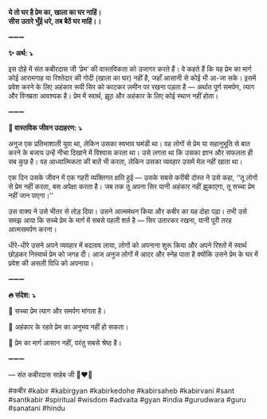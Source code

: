 **ये तो घर है प्रेम का, खाला का घर नाहिं।\
सीस उतारे भुँई धरे, तब बैठें घर माहिं।।**

➖➖➖

**✨ अर्थ: ⤵**

इस दोहे में संत कबीरदास जी ‘प्रेम’ की वास्तविकता को उजागर करते हैं। वे कहते हैं कि यह प्रेम का मार्ग कोई आरामगाह या रिश्तेदार की गोदी (खाला का घर) नहीं है, जहाँ आसानी से कोई भी आ-जा सके। इसमें प्रवेश करने के लिए अहंकार रूपी सिर को काटकर ज़मीन पर रखना पड़ता है — अर्थात पूर्ण समर्पण, त्याग और विनम्रता आवश्यक है। प्रेम में स्वार्थ, झूठ और अहंकार के लिए कोई स्थान नहीं होता।

➖➖➖

**🌾 वास्तविक जीवन उदाहरण: ⤵**

अनुज एक प्रतिभाशाली युवा था, लेकिन उसका स्वभाव घमंडी था। वह लोगों से प्रेम या सहानुभूति से बात करने के बजाय उन्हें नीचा दिखाने में विश्वास करता था। उसे लगता था कि उसका ज्ञान और सफलता ही सब कुछ है। वह आध्यात्मिकता की बातें भी करता, लेकिन उसका व्यवहार उसमें मेल नहीं खाता था।

एक दिन उसके जीवन में एक गहरी व्यक्तिगत क्षति हुई — उसके सबसे करीबी दोस्त ने उसे कहा, ‘‘तू लोगों से प्रेम नहीं करता, बस अपेक्षा करता है। जब तक तू अपना सिर यानी अहंकार नहीं झुकाएगा, तू सच्चा प्रेम नहीं जान पाएगा।’’

उस वाक्य ने उसे भीतर से तोड़ दिया। उसने आत्ममंथन किया और कबीर का यह दोहा पढ़ा। तभी उसे समझ आया कि सच्चे प्रेम के मार्ग में सबसे पहली शर्त है — सिर उतारकर रखना, यानी पूरी तरह आत्मसमर्पण करना।

धीरे-धीरे उसने अपने व्यवहार में बदलाव लाया, लोगों को अपनाना शुरू किया और अपने रिश्तों में स्वार्थ छोड़कर निस्वार्थ प्रेम को जगह दी। आज अनुज लोगों में आदर और स्नेह पाता है क्योंकि उसने प्रेम के घर में प्रवेश की असली विधि को अपनाया।

➖➖➖

**🔥 संदेश: ⤵**

📌 सच्चा प्रेम त्याग और समर्पण मांगता है।

📌 अहंकार के रहते प्रेम का अनुभव नहीं हो सकता।

📌 प्रेम का मार्ग आसान नहीं, परंतु सबसे श्रेष्ठ है।


➖➖➖

— संत कबीरदास साहेब जी 🙏❤️💯

#कबीर #kabir #kabirgyan #kabirkedohe #kabirsaheb #kabirvani #sant #santkabir #spiritual #wisdom #advaita #gyan #india #gurudwara #guru #sanatani #hindu
